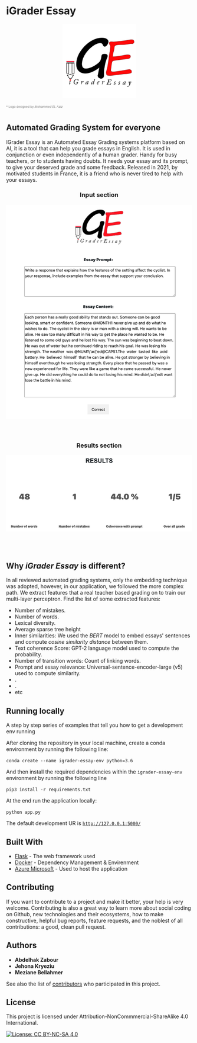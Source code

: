 # iGrader Essay

<div style="text-align:center"><img src="static/img/logo.png" alt="logo" width="200"/></div>

<sub><sup><sup style="color:gray">* Logo designed by *Mohammed EL Aziz*</sup></sub></sub>
## Automated Grading System for everyone

IGrader Essay is an Automated Essay Grading systems platform based on AI, it is a tool that can help you grade essays in English. It is used in conjunction or even independently of a human grader. Handy for busy teachers, or to students having doubts. It needs your essay and its prompt, to give your deserved grade and some feedback. Released in 2021, by motivated students in France, it is a friend who is never tired to help with your essays.

<div style="text-align:center">
<h3>Input section</h3>  
<img src="static/img/Front.png" alt="logo"/></div> 
<br><br>




<div style="text-align:center">
<h3>Results section</h3>
<img src="static/img/Results.png" alt="logo"/></div>


<br><br>

## Why *__iGrader Essay__* is different?

In all reviewed automated grading systems, only the embedding technique was adopted, however, in our application, we followed the more complex path. We extract features that a real teacher based grading on to train our multi-layer perceptron.
Find the list of some extracted features:

 * Number of mistakes.
 * Number of words.
 * Lexical diversity.
 * Average sparse tree height
 * Inner similarities: We used the *BERT* model to embed essays' sentences and compute *cosine similarity distance* between them.
 * Text coherence Score: GPT-2 language model used to compute the probability.
 * Number of transition words: Count of linking words.
 * Prompt and essay relevance: Universal-sentence-encoder-large (v5) used to compute similarity.
 * .
 * .
 * etc 
## Running locally

A step by step series of examples that tell you how to get a development env running

After cloning the repository in your local machine, create a conda environment by running the following line:

```
conda create --name igrader-essay-env python=3.6
```

And then install the required dependencies within the ```igrader-essay-env``` environment by running the following line

```
pip3 install -r requirements.txt
```

At the end run the application locally:

```
python app.py
```

The default development UR is [```http://127.0.0.1:5000/```](http://127.0.0.1:5000/)

## Built With

* [Flask](https://flask.palletsprojects.com/en/1.1.x/) - The web framework used
* [Docker](https://docs.docker.com/) - Dependency Management & Envirenment
* [Azure Microsoft](https://docs.microsoft.com/en-us/azure/?product=ai-machine-learning) - Used to host the application

## Contributing

If you want to contribute to a project and make it better, your help is very welcome. Contributing is also a great way to learn more about social coding on Github, new technologies and their ecosystems, how to make constructive, helpful bug reports, feature requests, and the noblest of all contributions: a good, clean pull request.

## Authors

* **Abdelhak Zabour**
* **Jehona Kryeziu**
* **Meziane Bellahmer**

See also the list of [contributors](https://github.com/zaboura/iGrader-Essay-App/graphs/contributors) who participated in this project.

## License

This project is licensed under Attribution-NonCommmercial-ShareAlike 4.0 International.

[![License: CC BY-NC-SA 4.0](https://licensebuttons.net/l/by-nc-sa/4.0/80x15.png)](https://creativecommons.org/licenses/by-nc-sa/4.0/)
